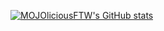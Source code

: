 [![MOJOliciousFTW's GitHub stats](https://github-readme-stats.vercel.app/api?username=MOJOliciousFTW)](https://github.com/anuraghazra/github-readme-stats)


<!--
**MOJOliciousFTW/MOJOliciousFTW** is a ✨ _special_ ✨ repository because its `README.md` (this file) appears on your GitHub profile.

Here are some ideas to get you started:

- 🔭 I’m currently working on ...
- 🌱 I’m currently learning ...
- 👯 I’m looking to collaborate on ...
- 🤔 I’m looking for help with ...
- 💬 Ask me about ...
- 📫 How to reach me: ...
- 😄 Pronouns: ...
- ⚡ Fun fact: ...
-->

